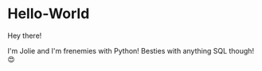# Hello-World

Hey there!

I'm Jolie and I'm frenemies with Python!
Besties with anything SQL though! 😍
